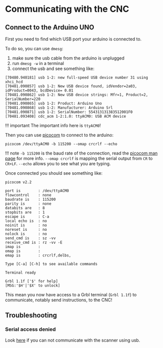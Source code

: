 Communicating with the CNC
==========================

## Connect to the Arduino UNO

First you need to find which USB port your arduino is connected to.

To do so, you can use ``dmesg``:

1. make sure the usb cable from the arduino is unplugged
2. run ``dmesg -w`` in a terminal
3. connect the usb and see something like:

```shell
[70480.940181] usb 1-2: new full-speed USB device number 31 using xhci_hcd
[70481.090857] usb 1-2: New USB device found, idVendor=2a03, idProduct=0043, bcdDevice= 0.01
[70481.090862] usb 1-2: New USB device strings: Mfr=1, Product=2, SerialNumber=220
[70481.090865] usb 1-2: Product: Arduino Uno
[70481.090868] usb 1-2: Manufacturer: Arduino Srl            
[70481.090871] usb 1-2: SerialNumber: 554313131383512001F0
[70481.093408] cdc_acm 1-2:1.0: ttyACM0: USB ACM device
```

!!! important
    The important info here is ``ttyACM0``!

Then you can use [picocom](https://github.com/npat-efault/picocom) to connect to the arduino:

```shell
picocom /dev/ttyACM0 -b 115200 --omap crcrlf --echo
```

!!! note
    `-b 115200` is the baud rate of the connection, read the [picocom man page](https://linux.die.net/man/8/picocom) for more info.
    `--omap crcrlf` is mapping the serial output from `CR` to `CR+LF`.
    `--echo` allows you to see what you are typing.

Once connected you should see something like:

```shell
picocom v2.2

port is        : /dev/ttyACM0
flowcontrol    : none
baudrate is    : 115200
parity is      : none
databits are   : 8
stopbits are   : 1
escape is      : C-a
local echo is  : no
noinit is      : no
noreset is     : no
nolock is      : no
send_cmd is    : sz -vv
receive_cmd is : rz -vv -E
imap is        : 
omap is        : 
emap is        : crcrlf,delbs,

Type [C-a] [C-h] to see available commands

Terminal ready

Grbl 1.1f ['$' for help]
[MSG:'$H'|'$X' to unlock]
```

This mean you now have access to a Grbl terminal (`Grbl 1.1f`) to communicate, notably send instructions, to the CNC!

## Troubleshooting

### Serial access denied

Look [here](troubleshooting.md#serial-access-denied) if you can not communicate with the scanner using usb.
